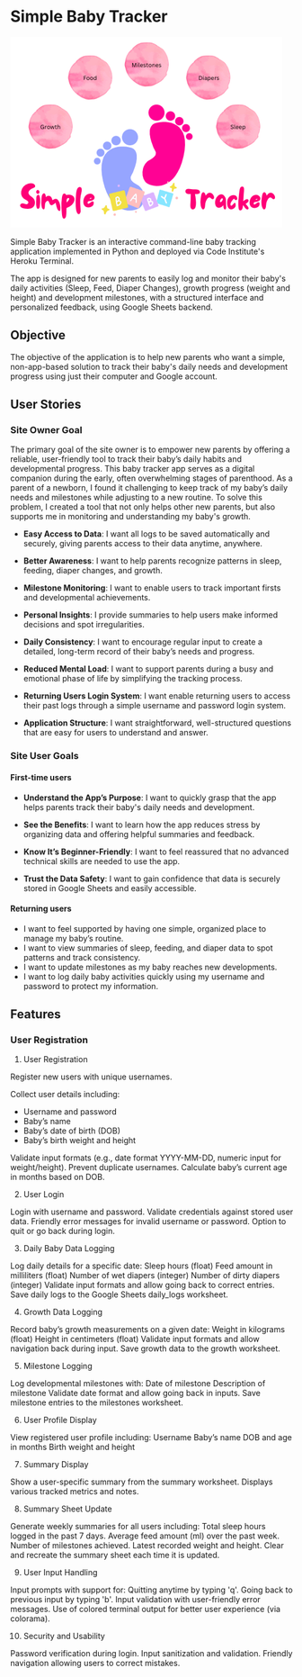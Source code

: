 # Simple Baby Tracker

![Welcome to Simple Baby Tracker](assets/images/BabyTracker.png)

Simple Baby Tracker is an interactive command-line baby tracking application implemented in Python and deployed via Code Institute's Heroku Terminal.

The app is designed for new parents to easily log and monitor their baby's daily activities (Sleep, Feed, Diaper Changes), growth progress (weight and height) and development milestones, with a structured interface and personalized feedback, using Google Sheets backend.

## Objective
The objective of the application is to help new parents who want a simple, non-app-based solution to track their baby's daily needs and development progress using just their computer and Google account.

## User Stories

### Site Owner Goal

The primary goal of the site owner is to empower new parents by offering a reliable, user-friendly tool to track their baby’s daily habits and developmental progress. This baby tracker app serves as a digital companion during the early, often overwhelming stages of parenthood. As a parent of a newborn, I found it challenging to keep track of my baby’s daily needs and milestones while adjusting to a new routine. To solve this problem, I created a tool that not only helps other new parents, but also supports me in monitoring and understanding my baby's growth.

- **Easy Access to Data**: I want all logs to be saved automatically and securely, giving parents access to their data anytime, anywhere.

- **Better Awareness**: I want to help parents recognize patterns in sleep, feeding, diaper changes, and growth.

- **Milestone Monitoring**: I want to enable users to track important firsts and developmental achievements.

- **Personal Insights**: I provide summaries to help users make informed decisions and spot irregularities.

- **Daily Consistency**: I want to encourage regular input to create a detailed, long-term record of their baby’s needs and progress.

- **Reduced Mental Load**: I want to support parents during a busy and emotional phase of life by simplifying the tracking process.

- **Returning Users Login System**: I want enable returning users to access their past logs through a simple username and password login system.

- **Application Structure**: I want straightforward, well-structured questions that are easy for users to understand and answer.

### Site User Goals

#### First-time users

- **Understand the App’s Purpose**: I want to quickly grasp that the app helps parents track their baby's daily needs and development.

- **See the Benefits**: I want to learn how the app reduces stress by organizing data and offering helpful summaries and feedback.

- **Know It’s Beginner-Friendly**: I want to feel reassured that no advanced technical skills are needed to use the app.

- **Trust the Data Safety**: I want to gain confidence that data is securely stored in Google Sheets and easily accessible.

#### Returning users

- I want to feel supported by having one simple, organized place to manage my baby’s routine.
- I want to view summaries of sleep, feeding, and diaper data to spot patterns and track consistency.
- I want to update milestones as my baby reaches new developments.
- I want to log daily baby activities quickly using my username and password to protect my information.

## Features

### User Registration

1. User Registration

Register new users with unique usernames.

Collect user details including:
- Username and password
- Baby’s name
- Baby’s date of birth (DOB)
- Baby’s birth weight and height

Validate input formats (e.g., date format YYYY-MM-DD, numeric input for weight/height).
Prevent duplicate usernames.
Calculate baby’s current age in months based on DOB.


2. User Login

Login with username and password.
Validate credentials against stored user data.
Friendly error messages for invalid username or password.
Option to quit or go back during login.


3. Daily Baby Data Logging

Log daily details for a specific date:
Sleep hours (float)
Feed amount in milliliters (float)
Number of wet diapers (integer)
Number of dirty diapers (integer)
Validate input formats and allow going back to correct entries.
Save daily logs to the Google Sheets daily_logs worksheet.

4. Growth Data Logging

Record baby’s growth measurements on a given date:
Weight in kilograms (float)
Height in centimeters (float)
Validate input formats and allow navigation back during input.
Save growth data to the growth worksheet.

5. Milestone Logging

Log developmental milestones with:
Date of milestone
Description of milestone
Validate date format and allow going back in inputs.
Save milestone entries to the milestones worksheet.

6. User Profile Display

View registered user profile including:
Username
Baby’s name
DOB and age in months
Birth weight and height

7. Summary Display

Show a user-specific summary from the summary worksheet.
Displays various tracked metrics and notes.

8. Summary Sheet Update

Generate weekly summaries for all users including:
Total sleep hours logged in the past 7 days.
Average feed amount (ml) over the past week.
Number of milestones achieved.
Latest recorded weight and height.
Clear and recreate the summary sheet each time it is updated.

9. User Input Handling

Input prompts with support for:
Quitting anytime by typing 'q'.
Going back to previous input by typing 'b'.
Input validation with user-friendly error messages.
Use of colored terminal output for better user experience (via colorama).

10. Security and Usability

Password verification during login.
Input sanitization and validation.
Friendly navigation allowing users to correct mistakes.



